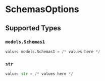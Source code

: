 # SchemasOptions


## Supported Types

### `models.Schemas1`

```python
value: models.Schemas1 = /* values here */
```

### `str`

```python
value: str = /* values here */
```

